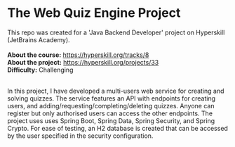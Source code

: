 <h1>The Web Quiz Engine Project</h1>
This repo was created for a 'Java Backend Developer' project on Hyperskill (JetBrains Academy).<br/><br/>
<b>About the course:</b> <a href="https://hyperskill.org/tracks/12">https://hyperskill.org/tracks/8</a><br/>
<b>About the project:</b> <a href="https://hyperskill.org/projects/91">https://hyperskill.org/projects/33</a><br/>
<b>Difficulty:</b> Challenging<br/><br/>

In this project, I have developed a multi-users web service for creating and solving quizzes. The service features an API with endpoints for creating users, and adding/requesting/completing/deleting quizzes. Anyone can register but only authorised users can access the other endpoints. The project uses uses Spring Boot, Spring Data, Spring Security, and Spring Crypto. For ease of testing, an H2 database is created that can be accessed by the user specified in the security configuration.
